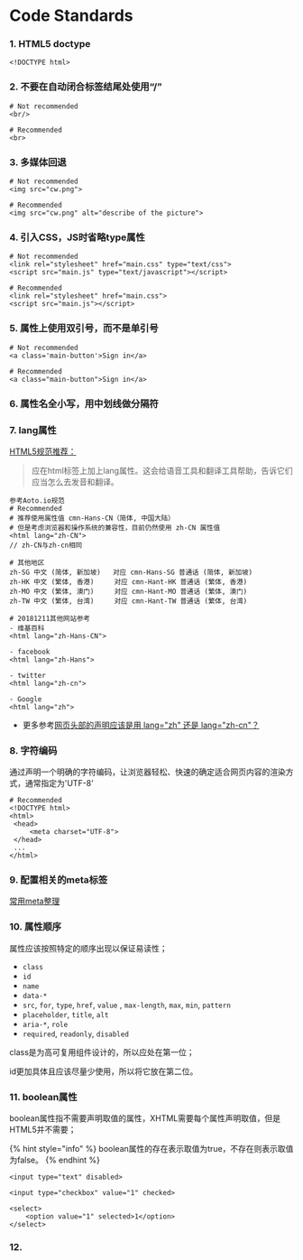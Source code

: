 # Code Standards

### 1. HTML5 doctype

```markup
<!DOCTYPE html>
```

### 2. 不要在自动闭合标签结尾处使用“/”

```markup
# Not recommended
<br/>

# Recommended 
<br>
```

### 3. 多媒体回退

```markup
# Not recommended
<img src="cw.png">

# Recommended 
<img src="cw.png" alt="describe of the picture">
```

### 4. 引入CSS，JS时省略type属性

```markup
# Not recommended
<link rel="stylesheet" href="main.css" type="text/css">
<script src="main.js" type="text/javascript"></script>

# Recommended 
<link rel="stylesheet" href="main.css">
<script src="main.js"></script>
```

### 5. 属性上使用双引号，而不是单引号

```markup
# Not recommended
<a class='main-button'>Sign in</a>

# Recommended 
<a class="main-button">Sign in</a>
```

### 6. 属性名全小写，用中划线做分隔符

### 7. lang属性

[HTML5规范推荐：](http://w3c.github.io/html/semantics.html#the-html-element)

> 应在html标签上加上lang属性。这会给语音工具和翻译工具帮助，告诉它们应当怎么去发音和翻译。

```markup
参考Aoto.io规范
# Recommended 
# 推荐使用属性值 cmn-Hans-CN（简体, 中国大陆）
# 但是考虑浏览器和操作系统的兼容性，目前仍然使用 zh-CN 属性值
<html lang="zh-CN">
// zh-CN与zh-cn相同

# 其他地区
zh-SG 中文 (简体, 新加坡)   对应 cmn-Hans-SG 普通话 (简体, 新加坡)
zh-HK 中文 (繁体, 香港)     对应 cmn-Hant-HK 普通话 (繁体, 香港)
zh-MO 中文 (繁体, 澳门)     对应 cmn-Hant-MO 普通话 (繁体, 澳门)
zh-TW 中文 (繁体, 台湾)     对应 cmn-Hant-TW 普通话 (繁体, 台湾)

# 20181211其他网站参考
- 维基百科
<html lang="zh-Hans-CN">

- facebook
<html lang="zh-Hans">

- twitter
<html lang="zh-cn">

- Google
<html lang="zh">
```

* 更多参考[网页头部的声明应该是用 lang="zh" 还是 lang="zh-cn"？](https://www.zhihu.com/question/20797118?utm_source=weibo&utm_medium=weibo_share&utm_content=share_question&utm_campaign=share_sidebar)

### 8. 字符编码

通过声明一个明确的字符编码，让浏览器轻松、快速的确定适合网页内容的渲染方式，通常指定为'UTF-8'

```markup
# Recommended 
<!DOCTYPE html>
<html>
 <head>
     <meta charset="UTF-8">
 </head>
 ...
</html>
```

### 9. 配置相关的meta标签

[常用meta整理](https://www.chauncywu.com/?p=148)

### 10. 属性顺序

属性应该按照特定的顺序出现以保证易读性；

* `class`
* `id`
* `name`
* `data-*`
* `src`, `for`, `type`, `href`, `value` , `max-length`, `max`, `min`, `pattern`
* `placeholder`, `title`, `alt`
* `aria-*`, `role`
* `required`, `readonly`, `disabled`

class是为高可复用组件设计的，所以应处在第一位；

id更加具体且应该尽量少使用，所以将它放在第二位。

### 11. boolean属性

 boolean属性指不需要声明取值的属性，XHTML需要每个属性声明取值，但是HTML5并不需要；

{% hint style="info" %}
 boolean属性的存在表示取值为true，不存在则表示取值为false。
{% endhint %}

```markup
<input type="text" disabled>

<input type="checkbox" value="1" checked>

<select>
    <option value="1" selected>1</option>
</select>
```

### 12. 


